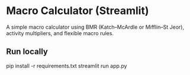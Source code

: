 # Macro Calculator (Streamlit)

A simple macro calculator using BMR (Katch–McArdle or Mifflin–St Jeor), activity multipliers, and flexible macro rules.

## Run locally
pip install -r requirements.txt
streamlit run app.py